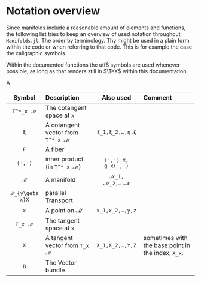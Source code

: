 # Notation overview

Since manifolds include a reasonable amount of elements and functions, the
following list tries to keep an overview of used notation throughout `Manifolds.jl`.
The order by terminology. Thy might be used in a plain form within the code or
when referring to that code. This is for example the case the caligraphic symbols.

Within the documented functions the utf8 symbols are used whenever possible,
as long as that renders still in $\TeX$ within this documentation.

A

| Symbol | Description | Also used | Comment |
|:--:|:-------------- |:--:|:--- |
| ``T^*_x ℳ`` | The cotangent space at ``x`` | | |
| ``ξ`` | A cotangent vector from ``T^*_x ℳ`` | ``ξ_1,ξ_2,…,η,𝛇`` | |
| ``F`` | A fiber | |
| ``⟨·,·⟩`` | inner product (in ``T^*_x ℳ``) | ``⟨·,·⟩_x, g_x(·,·)`` |
| ``ℳ`` | A manifold | ``ℳ_1, ℳ_2,…,𝒩`` | |
| ``𝒫_{y\gets x}X`` | parallel Transport |
| ``x`` | A point on ℳ | ``x_1,x_2,…,y,z`` | |
| ``T_x ℳ`` | The tangent space at ``x`` | | |
| ``X`` | A tangent vector from ``T_x ℳ`` | ``X_1,X_2,…,Y,Z`` | sometimes with the base point in the index, ``X_x``. |
| ``B`` | The Vector bundle | |
